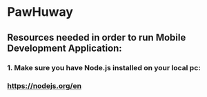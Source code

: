# PawHuway
## Resources needed in order to run Mobile Development Application:
### 1. Make sure you have Node.js installed on your local pc:
### https://nodejs.org/en
